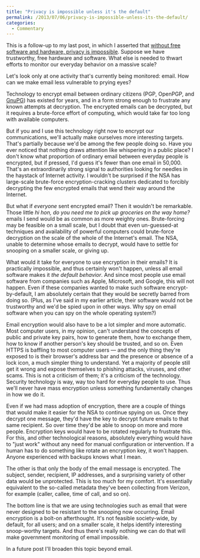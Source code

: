 ```yaml
---
title: "Privacy is impossible unless it's the default"
permalink: /2013/07/06/privacy-is-impossible-unless-its-the-default/
categories:
  - Commentary
---
```

This is a follow-up to my last post, in which I asserted that [without free software and hardware, privacy is impossible][1]. Suppose we have trustworthy, free hardware and software. What else is needed to thwart efforts to monitor our everyday behavior on a massive scale?

Let's look only at one activity that's currently being monitored: email. How can we make email less vulnerable to prying eyes?

Technology to encrypt email between ordinary citizens (PGP, OpenPGP, and [GnuPG][2]) has existed for years, and in a form strong enough to frustrate any known attempts at decryption. The encrypted emails can be decrypted, but it requires a brute-force effort of computing, which would take far too long with available computers.

But if you and I use this technology right now to encrypt our communications, we'll actually make ourselves more interesting targets. That's partially because we'd be among the few people doing so. Have you ever noticed that nothing draws attention like whispering in a public place? I don't know what proportion of ordinary email between everyday people is encrypted, but if pressed, I'd guess it's fewer than one email in 50,000. That's an extraordinarily strong signal to authorities looking for needles in the haystack of Internet activity. I wouldn't be surprised if the NSA has large-scale brute-force encryption-cracking clusters dedicated to forcibly decrypting the few encrypted emails that wend their way around the Internet.

But what if *everyone* sent encrypted email? Then it wouldn't be remarkable. Those little *hi hon, do you need me to pick up groceries on the way home?* emails I send would be as common as more weighty ones. Brute-forcing may be feasible on a small scale, but I doubt that even un-guessed-at techniques and availability of powerful computers could brute-force decryption on the scale of the whole of the Internet's email. The NSA, unable to determine whose emails to decrypt, would have to settle for snooping on a smaller scale, or giving up.

What would it take for everyone to use encryption in their emails? It is practically impossible, and thus certainly won't happen, unless all email software makes it *the default behavior*. And since most people use email software from companies such as Apple, Microsoft, and Google, this will not happen. Even if these companies wanted to make such software encrypt-by-default, I am absolutely certain that they would be secretly barred from doing so. (Plus, as I've said in my earlier article, their software would not be trustworthy and we'd be spied upon in other ways. Why spy on email software when you can spy on the whole operating system?)

Email encryption would also have to be a lot simpler and more automatic. Most computer users, in my opinion, can't understand the concepts of public and private key pairs, how to generate them, how to exchange them, how to know if another person's key should be trusted, and so on. Even HTTPS is baffling to most computer users &#8212; and the only thing they're exposed to is their browser's address bar and the presence or absence of a lock icon, a much simpler thing to understand. Yet a majority of people still get it wrong and expose themselves to phishing attacks, viruses, and other scams. This is not a criticism of them; it's a criticism of the technology. Security technology is way, way too hard for everyday people to use. Thus we'll never have mass encryption unless something fundamentally changes in how we do it.

Even if we had mass adoption of encryption, there are a couple of things that would make it easier for the NSA to continue spying on us. Once they decrypt one message, they'd have the key to decrypt future emails to that same recipient. So over time they'd be able to snoop on more and more people. Encryption keys would have to be rotated regularly to frustrate this. For this, and other technological reasons, absolutely everything would have to "just work" without any need for manual configuration or intervention. If a human has to do something like rotate an encryption key, it won't happen. Anyone experienced with backups knows what I mean.

The other is that only the body of the email message is encrypted. The subject, sender, recipient, IP addresses, and a surprising variety of other data would be unprotected. This is too much for my comfort. It's essentially equivalent to the so-called metadata they've been collecting from Verizon, for example (caller, callee, time of call, and so on).

The bottom line is that we are using technologies such as email that were never designed to be resistant to the snooping now occurring. Email encryption is a bolt-on afterthought. It's not feasible society-wide, by default, for all users; and on a smaller scale, it helps identify interesting snoop-worthy targets. And thus there's really nothing we can do that will make government monitoring of email impossible.

In a future post I'll broaden this topic beyond email.

 [1]: http://www.xaprb.com/blog/2013/07/05/without-free-software-and-hardware-privacy-is-impossible/ "without free software and hardware, privacy is impossible"
 [2]: http://www.gnupg.org/
